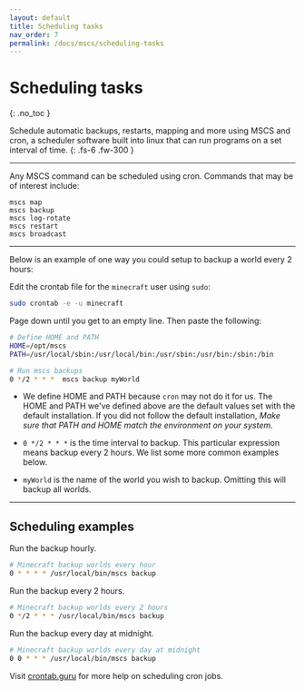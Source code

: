 ```yaml
---
layout: default
title: Scheduling tasks
nav_order: 7
permalink: /docs/mscs/scheduling-tasks
---
```


# Scheduling tasks
{: .no_toc }

Schedule automatic backups, restarts, mapping and more 
using MSCS and cron, a scheduler software built into linux
that can run programs on a set interval of time. 
{: .fs-6 .fw-300 }

---

Any MSCS command can be scheduled using cron. Commands
that may be of interest include:

```
mscs map
mscs backup
mscs log-rotate
mscs restart
mscs broadcast
```

---

Below is an example of one way you could setup to backup a
world every 2 hours:

Edit the crontab file for the `minecraft` user using `sudo`:

```bash
sudo crontab -e -u minecraft
```

Page down until you get to an empty line. Then paste the following:

```bash
# Define HOME and PATH
HOME=/opt/mscs
PATH=/usr/local/sbin:/usr/local/bin:/usr/sbin:/usr/bin:/sbin:/bin

# Run mscs backups
0 */2 * * *  mscs backup myWorld
```

* We define HOME and PATH because `cron` may not do it for us. The HOME and PATH we've
  defined above are the default values set with the default installation.
  If you did  not follow the default installation, *Make sure that
  PATH and HOME match the environment on your system.* 

* `0 */2 * * *` is the time interval to backup. This particular expression
  means backup every 2 hours. We list some more common examples below.

* `myWorld` is the name of the world you wish to backup. Omitting this will
  backup all worlds.
 
 ---
 
## Scheduling examples

Run the backup hourly.

```bash
# Minecraft backup worlds every hour
0 * * * * /usr/local/bin/mscs backup
```

Run the backup every 2 hours.

```bash
# Minecraft backup worlds every 2 hours
0 */2 * * * /usr/local/bin/mscs backup
```

Run the backup every day at midnight.

```bash
# Minecraft backup worlds every day at midnight
0 0 * * * /usr/local/bin/mscs backup
```

Visit [crontab.guru](http://crontab.guru) for more help on scheduling cron jobs.
